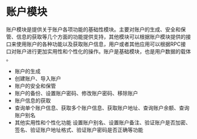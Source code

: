 # 账户模块
账户模块是提供关于账户各项功能的基础性模块。主要对账户的生成、安全和保管、信息的获取等几个方面的功能提供支持，其他模块可以根据账户模块提供的接口来使用账户的各种功能以及获取账户信息，用户或者其他应用可以根据RPC接口对账户进行更加实用性和个性化的操作。账户是基础模块，也是用户数据的载体 。

- 账户的生成
- 创建账户、导入账户
- 账户的安全和保管
- 账户的备份、设置账户密码、修改账户密码、移除账户
- 账户信息的获取
- 查询单个账户信息、获取多个账户信息、获取账户地址、查询账户余额、查询账户别名
- 其他实用性和个性化功能  设置账户别名、设置账户备注、验证账户是否加密、签名、验证账户地址格式、验证账户密码是否正确等功能

